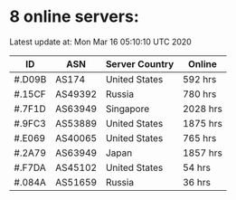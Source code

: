 # 8 online servers:

Latest update at: Mon Mar 16 05:10:10 UTC 2020

| ID | ASN | Server Country | Online |
| -- | --- | -------------- | ------ |
| #.D09B | AS174 | United States | 592 hrs |
| #.15CF | AS49392 | Russia | 780 hrs |
| #.7F1D | AS63949 | Singapore | 2028 hrs |
| #.9FC3 | AS53889 | United States | 1875 hrs |
| #.E069 | AS40065 | United States | 765 hrs |
| #.2A79 | AS63949 | Japan | 1857 hrs |
| #.F7DA | AS45102 | United States | 54 hrs |
| #.084A | AS51659 | Russia | 36 hrs |

